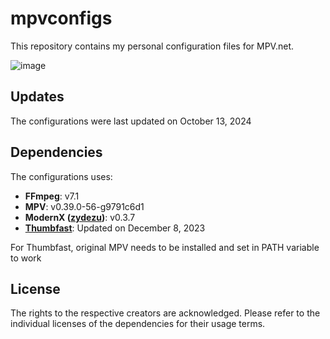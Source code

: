 # mpvconfigs

This repository contains my personal configuration files for MPV.net.

![image](https://github.com/user-attachments/assets/b1660d7c-bd8f-4d6c-aea9-302803e21087)


## Updates

The configurations were last updated on October 13, 2024

## Dependencies

The configurations uses:

- **FFmpeg**: v7.1
- **MPV**: v0.39.0-56-g9791c6d1
- **ModernX ([zydezu](https://github.com/zydezu/ModernX))**: v0.3.7
- **[Thumbfast](https://github.com/po5/thumbfast)**: Updated on December 8, 2023

For Thumbfast, original MPV needs to be installed and set in PATH variable to work

## License

The rights to the respective creators are acknowledged. Please refer to the individual licenses of the dependencies for their usage terms.
